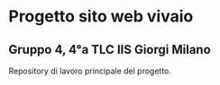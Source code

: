 # Progetto sito web vivaio
## Gruppo 4, 4°a TLC   IIS Giorgi Milano 

Repository di lavoro principale del progetto.
